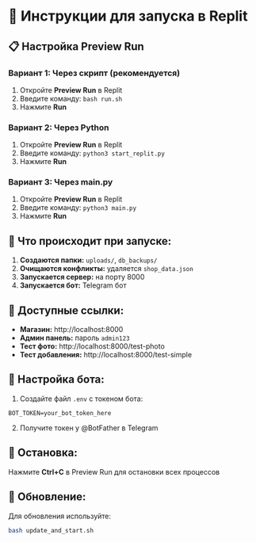 # 🚀 Инструкции для запуска в Replit

## 📋 Настройка Preview Run

### Вариант 1: Через скрипт (рекомендуется)
1. Откройте **Preview Run** в Replit
2. Введите команду: `bash run.sh`
3. Нажмите **Run**

### Вариант 2: Через Python
1. Откройте **Preview Run** в Replit  
2. Введите команду: `python3 start_replit.py`
3. Нажмите **Run**

### Вариант 3: Через main.py
1. Откройте **Preview Run** в Replit
2. Введите команду: `python3 main.py`
3. Нажмите **Run**

## 🔧 Что происходит при запуске:

1. **Создаются папки:** `uploads/`, `db_backups/`
2. **Очищаются конфликты:** удаляется `shop_data.json`
3. **Запускается сервер:** на порту 8000
4. **Запускается бот:** Telegram бот

## 📱 Доступные ссылки:

- **Магазин:** http://localhost:8000
- **Админ панель:** пароль `admin123`
- **Тест фото:** http://localhost:8000/test-photo
- **Тест добавления:** http://localhost:8000/test-simple

## 🤖 Настройка бота:

1. Создайте файл `.env` с токеном бота:
```
BOT_TOKEN=your_bot_token_here
```

2. Получите токен у @BotFather в Telegram

## 🛑 Остановка:

Нажмите **Ctrl+C** в Preview Run для остановки всех процессов

## 🔄 Обновление:

Для обновления используйте:
```bash
bash update_and_start.sh
```
